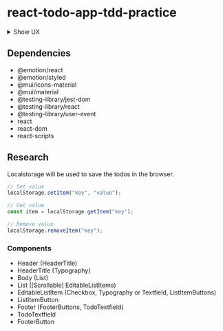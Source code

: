 # react-todo-app-tdd-practice

<details>
  <summary>Show UX</summary>

  ![todo-ux](./assets/todo-ux.png)
</details>

## Dependencies
- @emotion/react
- @emotion/styled
- @mui/icons-material
- @mui/material
- @testing-library/jest-dom
- @testing-library/react
- @testing-library/user-event
- react
- react-dom
- react-scripts

## Research
Localstorage will be used to save the todos in the browser.

```js
// Set value
localStorage.setItem("key", "value");
```

```js
// Get value
const item = localStorage.getItem("key");
```

```js
// Remove value
localStorage.removeItem("key");
```

### Components
- Header (HeaderTitle)
- HeaderTitle (Typography)
- Body (List)
- List ([Scrollable] EditableListItems)
- EditableListItem (Checkbox, Typography or Textfield, ListItemButtons)
- ListItemButton
- Footer (FooterButtons, TodoTextfield)
- TodoTextfield
- FooterButton
